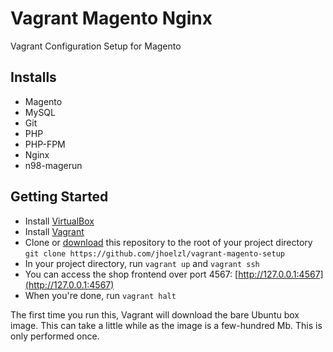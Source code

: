 # Vagrant Magento Nginx
Vagrant Configuration Setup for Magento

## Installs

* Magento
* MySQL
* Git
* PHP
* PHP-FPM
* Nginx
* n98-magerun

## Getting Started

* Install [VirtualBox](https://www.virtualbox.org/wiki/Downloads)
* Install [Vagrant](http://www.vagrantup.com/)
* Clone or [download](https://github.com/jhoelzl/vagrant-magento-setup/archive/master.zip) this repository to the root of your project directory `git clone https://github.com/jhoelzl/vagrant-magento-setup`
* In your project directory, run `vagrant up` and `vagrant ssh`
* You can access the shop frontend over port 4567: [http://127.0.0.1:4567](http://127.0.0.1:4567)
* When you're done, run `vagrant halt`

The first time you run this, Vagrant will download the bare Ubuntu box image. This can take a little while as the image is a few-hundred Mb. This is only performed once.
